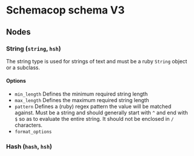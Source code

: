 # Schemacop schema V3

## Nodes

### String (`string`, `hsh`)

The string type is used for strings of text and must be a ruby `String` object
or a subclass.

#### Options

* `min_length` 
  Defines the minimum required string length
* `max_length` 
  Defines the maximum required string length
* `pattern` 
  Defines a (ruby) regex pattern the value will be matched against. Must be a
  string and should generally start with `^` and end with `$` so as to evaluate
  the entire string. It should not be enclosed in `/` characters.
* `format_options`

### Hash (`hash`, `hsh`)


